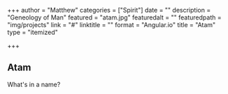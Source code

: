 +++
author = "Matthew"
categories = ["Spirit"]
date = ""
description = "Geneology of Man"
featured = "atam.jpg"
featuredalt = ""
featuredpath = "img/projects"
link = "#"
linktitle = ""
format = "Angular.io"
title = "Atam"
type = "itemized"

+++

## Atam

What's in a name?